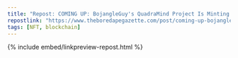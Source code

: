 ```yaml
---
title: "Repost: COMING UP: BojangleGuy's QuadraMind Project Is Minting On Blever Tomorrow Afternoon!"
repostlink: "https://www.theboredapegazette.com/post/coming-up-bojangleguy-s-quadramind-project-is-minting-on-blever-tomorrow-afternoon"
tags: [NFT, blockchain]
---
```


{% include embed/linkpreview-repost.html %}
